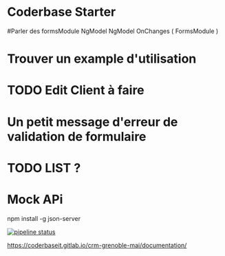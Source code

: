 # Coderbase Starter
#Parler des formsModule NgModel NgModel OnChanges ( FormsModule )
# Trouver un example d'utilisation 

# TODO Edit Client à faire 

# Un petit message d'erreur de validation de formulaire 

# TODO LIST ?


# Mock APi 

npm install -g json-server

[![pipeline status](https://gitlab.com/nlabbe/gitlab-workshop/badges/master/pipeline.svg)](https://gitlab.com/nlabbe/gitlab-workshop/commits/master)

https://coderbaseit.gitlab.io/crm-grenoble-mai/documentation/
